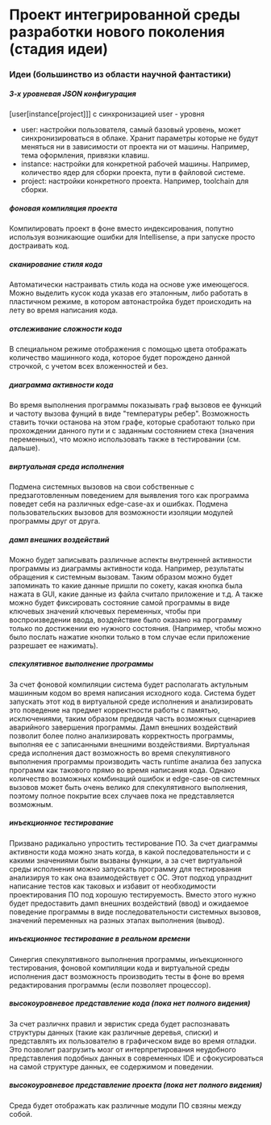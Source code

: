# Проект интегрированной среды разработки нового поколения (стадия идеи)

### Идеи (большинство из области научной фантастики)

##### 3-х уровневая JSON конфигурация

[user[instance[project]]] с синхронизацией user - уровня

- user: настройки пользователя, самый базовый уровень, может синхронизироваться в облаке. Хранит параметры которые не будут меняться ни в зависимости от проекта ни от машины. Например, тема оформления, привязки клавиш.
- instance: настройки для конкретной рабочей машины. Например, количество ядер для сборки проекта, пути в файловой системе.
- project: настройки конкретного проекта. Например, toolchain для сборки.


##### фоновая компиляция проекта

Компилировать проект в фоне вместо индексирования, попутно используя возникающие ошибки для Intellisense, а при запуске просто достраивать код.

##### сканирование стиля кода

Автоматически настраивать стиль кода на основе уже имеющегося. Можно выделить кусок кода указав его эталонным, либо работать в пластичном режиме, в котором автонастройка будет происходить на лету во время написания кода.

##### отслеживание сложности кода

В специальном режиме отображения с помощью цвета отображать количество машинного кода, которое будет порождено данной строчкой, с учетом всех вложенностей и без.

##### диаграмма активности кода

Во время выполнения программы показывать граф вызовов ее функций и частоту вызова фунций в виде "температуры ребер". Возможность ставить точки останова на этом графе, которые сработают только при прохождении данного пути и с заданным состоянием стека (значения переменных), что можно использовать также в тестировании (см. дальше).

##### виртуальная среда исполнения

Подмена системных вызовов на свои собственные с предзаготовленным поведением для выявления того как программа поведет себя на различных edge-case-ах и ошибках.
Подмена пользовательских вызовов для возможности изоляции модулей программы друг от друга.

##### дамп внешних воздействий

Можно будет записывать различные аспекты внутренней активности программы из диаграммы активности кода. Например, результаты обращения к системным вызовам. Таким образом можно будет запоминать то какие данные пришли по сокету, какая кнопка была нажата в GUI, какие данные из файла считало приложение и т.д. А также можно будет фиксировать состояние самой программы в виде ключевых значений ключевых переменных, чтобы при воспроизведении ввода, воздействие было оказано на программу только по достижении ею нужного состояния. (Например, чтобы можно было послать нажатие кнопки только в том случае если приложение разрешает ее нажимать).

##### спекулятивное выполнение программы

За счет фоновой компиляции система будет располагать актульным машинным кодом во время написания исходного кода. Система будет запускать этот код в виртуальной среде исполнения и анализировать это поведение на предмет корректности работы с памятью, исключениями, таким образом предвидя часть возможных сценариев аварийного завершения программы. Дамп внешних воздействий позволит более полно анализировать корректность программы, выполняя ее с записанными внешними воздействиями. Виртуальная среда исполнения даст возможность во время спекулятивного выполнения программы производить часть runtime анализа без запуска программ как такового прямо во время написания кода. Однако количество возможных комбинаций ошибок и edge-case-ов системных вызовов может быть очень велико для спекулятивного выполнения, поэтому полное покрытие всех случаев пока не представляется возможным.

##### инъекционное тестирование

Призвано радикально упростить тестирование ПО. За счет диаграммы активности кода можно знать когда, в какой последовательности и с какими значениями были вызваны функции, а за счет виртуальной среды исполнения можно запускать программу для тестирования анализируя то как она взаимодействует с ОС. Этот подход упразднит написание тестов как таковых и избавит от необходимости проектирования ПО под хорошую тестируемость. Вместо этого нужно будет предоставить дамп внешних воздействий (ввод) и ожидаемое поведение программы в виде последовательности системных вызовов, значений переменных на разных этапах выполнения (вывод).

##### инъекционное тестирование в реальном времени

Синергия спекулятивного выполнения программы, инъекционного тестирования, фоновой компиляции кода и виртуальной среды исполнения даст возможность производить тесты в фоне во время редактирования программы (если позволяет процессор).

##### высокоуровневое представление кода (пока нет полного видения)

За счет различнх правил и эвристик среда будет распознавать структуры данных (такие как различные деревья, списки) и представлять их пользователю в графическом виде во время отладки. Это позволит разгрузить мозг от интерпретирования неудобного представления подобных данных в современных IDE и сфокусироваться на самой структуре данных, ее содержимом и поведении.

##### высокоуровневое представление проекта (пока нет полного видения)

Среда будет отображать как различные модули ПО свзяны между собой.
